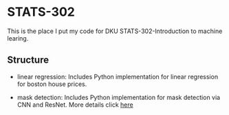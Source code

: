 # STATS-302
This is the place I put my code for DKU STATS-302-Introduction to machine learing.

## Structure
* linear regression: Includes Python implementation for linear regression for boston house prices.

* mask detection: Includes Python implementation for mask detection via CNN and ResNet. More details click [here](https://github.com/ljw-612/STATS-302/tree/main/Face_mask_detection-main#readme)
